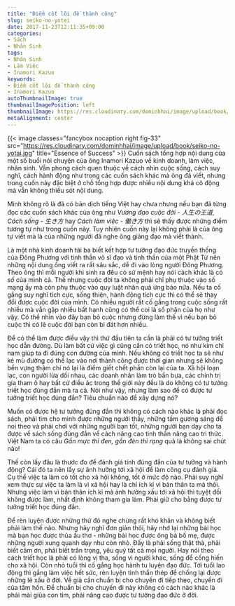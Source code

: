 ```yaml
---
title: "Điểm cốt lõi đề thành công"
slug: seiko-no-yotei
date: 2017-11-23T12:11:35+09:00
categories:
- Sách
- Nhân Sinh
tags:
- Nhân Sinh
- Làm Việc
- Inamori Kazuo
keywords:
- Điểm cốt lõi để thành công
- Inamori Kazuo
autoThumbnailImage: true
thumbnailImagePosition: left
thumbnailImage: https://res.cloudinary.com/dominhhai/image/upload/book/seiko-no-yotai-thumb.jpg
metaAlignment: center
---
```

{{< image classes="fancybox nocaption right fig-33" src="https://res.cloudinary.com/dominhhai/image/upload/book/seiko-no-yotai.jpg" title="Essence of Success" >}}
Cuốn sách tổng hợp nội dung của một số buổi nói chuyện của ông Inamori Kazuo về kinh doanh, làm việc, nhân sinh. Vẫn phong cách quen thuộc về cách nhìn cuộc sống, cách suy nghĩ, cách hành động như trong các cuốn sách khác mà ông đã viết, nhưng trong cuốn này đặc biệt ở chỗ tổng hợp được nhiều nội dung khá cô động mà vẫn không thiếu sót nội dung.

Mình không rõ là đã có bản dịch tiếng Việt hay chưa nhưng nếu bạn đã từng đọc các cuốn sách khác của ông như *Vương đạo cuộc đời - 人生の王道*, *Cách sống - 生き方* hay *Cách làm việc - 働き方* thì sẽ thấy được những điểm tương tự như trong cuốn này. Tuy nhiên cuốn này lại không phải là của ông tự viết mà là của những người đã nghe ông giảng đạo mà viết thành.

Là một nhà kinh doanh tài ba biết kết hợp tư tưởng đạo đức truyền thống của Đông Phương với tinh thần võ sĩ đạo và tinh thần của một Phật Tử nên những nội dung ông viết ra rất sâu sắc, dễ đi vào lòng người Đông Phương. Theo ông thì mỗi người khi sinh ra đều có sứ mệnh hay nói cách khác là có *số* của mình cả. Thế nhưng cuộc đời ta không phải chỉ phụ thuộc vào số mạng ấy mà còn phụ thuộc vào quy luật nhân quả ứng bảo nữa. Nếu ta cố gắng suy nghĩ tích cực, sống thiện, hành động tích cực thì có thể sẽ thay đổi được cuộc đời của mình. Có nhiều người rất cố gắng trong cuộc sống rất nhiều mà vẫn gặp nhiều bất hạnh cũng có thể coi là số phận của họ như vậy. Có thể nhìn vào đây bạn bỏ cuộc nhưng đừng làm thế vì nếu bạn bỏ cuộc thì có lẽ cuộc đời bạn còn bi đát hơn nhiều.

Để có thể làm được điều vậy thì thứ đầu tiên ta cần là phải có tư tưởng triết học dẫn đường. Dù làm bất cứ việc gì cũng cần có triết học, nó như kim chỉ nam giúp ta đi đúng con đường của mình. Nếu không có triết học ta sẽ như kẻ mù đường có thể lạc vào nơi thành công được thời gian nhưng sẽ không bền vựng thậm chí nó lại là điểm giết chết phần còn lại của ta. Xã hội loạn lạc, con người lừa dối nhau, các doanh nhân làm trò bẩn bựa, các chính trị gia tham ô hay bất cứ điều ác trong thế giới này đều là do không có tư tưởng triết học đúng đắn mà ra cả. Nói như vậy, nhưng làm sao để có được tư tưởng triết học đúng đắn? Tiêu chuẩn nào để xây dựng nó?

Muốn có được hệ tư tưởng đúng đắn thì không có cách nào khác là phải đọc sách, phải tìm cho mình được những người thầy, những tấm gương sáng để noi theo và phải chơi với những người bạn tốt, những người bạn dạy cho ta được về sách sống đúng đắn về cách nâng cao tinh thần nâng cao tri thức. Việt Nam ta có câu *Gần mực thì đen, gần đèn thì rạng* quả là không sai chút nào!

Thế còn lấy đâu là thước đo để đánh giá tính đúng đắn của tư tưởng và hành động? Cái đó ta nên lấy sự ảnh hưởng tới xã hội để làm công cụ đánh giá. Cụ thể việc ta làm có tốt cho xã hội không, tốt ở mức độ nào. Phải suy nghĩ xem thực sự việc ta làm là vì xã hội hay là chỉ ích kỉ vì bản thân ta mà thôi. Nhưng việc làm vì bản thân ích kỉ mà ảnh hưởng xấu tới xã hội thì tuyệt đối không được làm, nhất định không tham gia làm. Phải giữ cho bằng được tư tưởng triết học đúng đắn.

Để rèn luyện được những thứ đó nghe chừng rất khó khăn và không biết phải làm thế nào. Nhưng hãy nghĩ đơn giản thôi, hãy nhớ lại những bài học mà bạn học được thủa ấu thơ - những bài học được ông bà bố mẹ, được những người xung quanh dạy như còn nhỏ. Đấy là phải sống thật thà, phải biết cảm ơn, phải biết trân trọng, yêu quý tất cả mọi người. Hay nói theo cách triết học là phải có lòng vị tha, sống vì người khác, sống để cống hiến cho xã hội. Còn nhỏ tuổi thì cố gắng học hành tu luyện đạo đức. Tới tuổi lao động thì gắng làm việc hết sức, rèn luyện tinh thần thép để chống lại được những lẽ xấu ở đời. Về già cần chuẩn bị cho chuyến đi tiếp theo, chuyến đi của tâm hồn. Để chuẩn bị cho chuyến đi này không có cách nào khác là phải mài giũa con tim, phải nâng cao được tư tưởng đạo đức ở đời.
